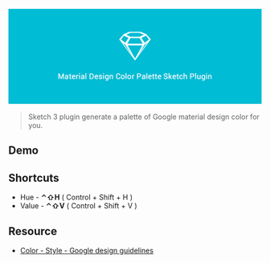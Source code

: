 ![Material Design Color Palette](assets/cover.png)

> Sketch 3 plugin generate a palette of Google material design color for you.

## Demo

## Shortcuts

+ Hue - __⌃⇧H__ ( Control + Shift + H )
+ Value - __⌃⇧V__ ( Control + Shift + V )

## Resource

+ [Color - Style - Google design guidelines](http://www.google.com/design/spec/style/color.html#color-color-palette)